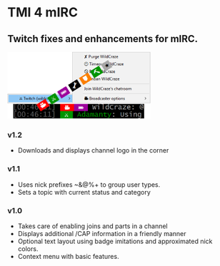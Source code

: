 # TMI 4 mIRC
## Twitch fixes and enhancements for mIRC. 
![Illustration](tmi4mirc.png)

### v1.2

* Downloads and displays channel logo in the corner

### v1.1

* Uses nick prefixes ~&@%+ to group user types.
* Sets a topic with current status and category

### v1.0

* Takes care of enabling joins and parts in a channel
* Displays additional /CAP information in a friendly manner
* Optional text layout using badge imitations and approximated nick colors.
* Context menu with basic features.
